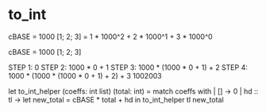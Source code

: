 # to_int

cBASE = 1000
[1; 2; 3] = 1 * 1000^2 + 2 * 1000^1 + 3 * 1000^0

cBASE = 1000
[1; 2; 3]

STEP 1: 0
STEP 2: 1000 * 0 + 1
STEP 3: 1000 * (1000 * 0 + 1) + 2
STEP 4: 1000 * (1000 * (1000 * 0 + 1) + 2) + 3
1002003

let to_int_helper (coeffs: int list) (total: int) =
	match coeffs with
	| [] -> 0
	| hd :: tl -> let new_total = cBASE * total + hd in to_int_helper tl new_total

